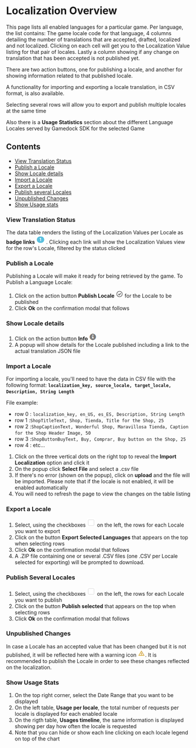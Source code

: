 # Localization Overview
This page lists all enabled languages for a particular game. 
Per language, the list contains: The game locale code for that language, 4 columns detailing the number of translations that are accepted, drafted, localized and not localized.
Clicking on each cell will get you to the Localization Value listing for that pair of locales.
Lastly a column showing if any change on translation that has been accepted is not published yet.

There are two action buttons, one for publishing a locale, and another for showing information related to that published locale.

A functionality for importing and exporting a locale translation, in CSV format, is also available.

Selecting several rows will allow you to export and publish multiple locales at the same time

Also there is a **Usage Statistics** section about the different Language Locales served by Gamedock SDK for the selected Game

## Contents
- [View Translation Status](#view-translation-status)
- [Publish a Locale](#publish-a-locale)
- [Show Locale details](#show-locale-details)
- [Import a Locale](#import-a-locale)
- [Export a Locale](#export-a-locale)
- [Publish several Locales](#publish-several-locales)
- [Unpublished Changes](#unpublished-changes)
- [Show Usage stats](show-usage-stats)


### View Translation Status
The data table renders the listing of the Localization Values per Locale as **badge links** ![badge-link](https://github.com/azerion/gamedock-sdk/raw/master/docs/console/_images/badge-link.png) .
Clicking each link will show the Localization Values view for the row's Locale, filtered by the status clicked


### Publish a Locale
Publishing a Locale will make it ready for being retrieved by the game.
To Publish a Language Locale:
1. Click on the action button **Publish Locale** ![ok-circle](https://github.com/azerion/gamedock-sdk/raw/master/docs/console/_images/ok-circle.png) for the Locale to be published
2. Click **Ok** on the confirmation modal that follows

### Show Locale details
1. Click on the action button **Info** ![info-sign](https://github.com/azerion/gamedock-sdk/raw/master/docs/console/_images/info-sign.png)
2. A popup will show details for the Locale published including a link to the actual translation JSON file

### Import a Locale
For importing a locale, you'll need to have the data in CSV file with the following format:
**`localization_key, source_locale, target_locale, Description, String Length`**

File example: 
- row 0 : `localization_key, en_US, es_ES, Description, String Length`
- row 1 :`ShopTitleText, Shop, Tienda, Title for the Shop, 25`
- row 2 :`ShopCaptionText, Wonderful Shop, Maravillosa Tienda, Caption for the Shop Header Image, 50`
- row 3 :`ShopButtonBuyText, Buy, Comprar, Buy button on the Shop, 25`
- row 4 : etc...


1. Click on the three vertical dots on the right top to reveal the **Import Localization** option and click it
2. On the popup click **Select File** and select a .csv file
3. If there's no error (shown on the popup), click on **upload** and the file will be imported. Please note that if the locale is not enabled, it will be enabled automatically
4. You will need to refresh the page to view the changes on the table listing

### Export a Locale
1. Select, using the checkboxes ![checkbox](https://github.com/azerion/gamedock-sdk/raw/master/docs/console/_images/checkbox.png) on the left, the rows for each Locale you want to export
2. Click on the button **Export Selected Languages** that appears on the top when selecting rows
3. Click **Ok** on the confirmation modal that follows
4. A .ZIP file containing one or several .CSV files (one .CSV per Locale selected for exporting) will be prompted to download. 

### Publish Several Locales
1. Select, using the checkboxes ![checkbox](https://github.com/azerion/gamedock-sdk/raw/master/docs/console/_images/checkbox.png) on the left, the rows for each Locale you want to publish
2. Click on the button **Publish selected** that appears on the top when selecting rows
3. Click **Ok** on the confirmation modal that follows

### Unpublished Changes
In case a Locale has an accepted value that has been changed but it is not published, it will be reflected here with a warning icon ![warning-sign](https://github.com/azerion/gamedock-sdk/raw/master/docs/console/_images/warning-sign.png). It is recommended to publish the Locale in order to see these changes reflected on the localization.

### Show Usage Stats
1. On the top right corner, select the Date Range that you want to be displayed
2. On the left table, **Usage per locale**, the total number of requests per locale is displayed for each enabled locale
3. On the rigth table, **Usages timeline**, the same information is displayed showing per day how often the locale is requested
4. Note that you can hide or show each line clicking on each locale legend on top of the chart